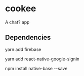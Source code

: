 # cookee

A chat? app

## Dependencies

yarn add firebase

yarn add react-native-google-signin

npm install native-base --save

